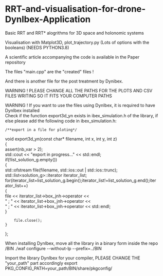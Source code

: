 # RRT-and-visualisation-for-drone-DynIbex-Application

Basic RRT and RRT* alogrithms for 3D space and holonomic systems

Visualisation with Matplot3D, plot_trajectory.py (Lots of options with the booleans) (NEEDS PYTHON3.8)

A scientific article accompanying the code is available in the Paper repository

The files "main.cpp" are the "created" files !

And there is another file for the post treatment by Dynibex.

WARNING ! PLEASE CHANGE ALL THE PATHS FOR THE PLOTS AND CSV FILES WRITING SO IT FITS YOUR COMPUTER PATHS

WARNING ! If you want to use the files using DynIbex, it is required to have DynIbex installed   
Check if the function export3d_yn exists in ibex_simulation.h of the library, if else please add the following code in ibex_simulation.h:  

	/**export in a file for ploting*/  
void export3d_yn(const char* filename, int x, int y, int z)  
{  
	assert(nb_var > 2);  
	std::cout << "export in progress..." << std::endl;  
	if(!list_solution_g.empty())  
	{  
		std::ofstream file(filename, std::ios::out | std::ios::trunc);  
		std::list<solution_g>::iterator iterator_list;  
		for(iterator_list=list_solution_g.begin();iterator_list!=list_solution_g.end();iterator_list++)  
		{  
			file << iterator_list->box_jnh->operator[](x) <<  
			" ; " << iterator_list->box_jnh->operator[](y) <<  
			" ; " << iterator_list->box_jnh->operator[](z) << std::endl;  
		}  

		file.close();  
	}    
};  

When installing DynIbex, move all the library in a binary form inside the repo /BIN
	./waf configure --without-lp --prefix=../BIN

Import the library DynIbex for your compiler, PLEASE CHANGE THE "your_path" part accordingly
	export PKG_CONFIG_PATH=your_path/BIN/share/pkgconfig/
